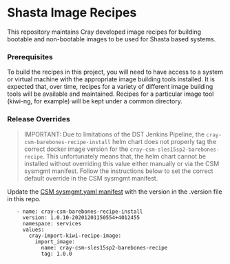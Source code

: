 # Shasta Image Recipes

This repository maintains Cray developed image recipes for building bootable and 
non-bootable images to be used for Shasta based systems.

### Prerequisites

To build the recipes in this project, you will need to have access to a system
or virtual machine with the appropriate image building tools installed. It is
expected that, over time, recipes for a variety of different image building tools
will be available and maintained. Recipes for a particular image tool (kiwi-ng,
for example) will be kept under a common directory.

### Release Overrides

> IMPORTANT: Due to limitations of the DST Jenkins Pipeline, the `cray-csm-barebones-recipe-install` 
helm chart does not properly tag the correct docker image version for the 
`cray-csm-sles15sp2-barebones-recipe`. This unfortunately means that, the helm chart
cannot be installed without overriding this value either manually or via the CSM sysmgmt
manifest. Follow the instructions below to set the correct default override in the CSM 
sysmgmt manifest.
    
Update the [CSM sysmgmt.yaml manifest](https://stash.us.cray.com/projects/CSM/repos/csm/browse/manifests/sysmgmt.yaml)
with the version in the .version file in this repo.

   ```
      - name: cray-csm-barebones-recipe-install
        version: 1.0.10-20201201150554+4012455
        namespace: services
        values:      
          cray-import-kiwi-recipe-image:
            import_image:
              name: cray-csm-sles15sp2-barebones-recipe
              tag: 1.0.0
   ```